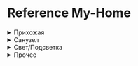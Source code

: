 # Reference My-Home



<details>
  <summary>Прихожая</summary>
  
  ![alt text](IMG_1330.png "Title")
</details>



<details>
  <summary>Санузел</summary>
  
  ![alt text](IMG_1365.png "Title")
</details>





<details>
  <summary>Свет/Подсветка</summary>
  
  ![alt text](IMG_1321.png "Title")
  ![alt text](IMG_1341.png "Title")
</details>




<details>
  <summary>Прочее</summary>
  
  ![alt text](IMG_1347.png "Title")
  ![alt text](IMG_1322.png "Title")
</details>



